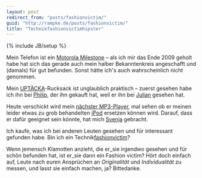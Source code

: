 ```yaml
---
layout: post
redirect_from: "posts/fashionvictim/"
guid: "http://rampke.de/posts/fashionvictim/"
title: "Technikfashionvictimhipster"
---
```

{% include JB/setup %}



Mein Telefon ist ein [Motorola Milestone](http://en.wikipedia.org/wiki/Motorola_Milestone) – als ich mir das Ende 2009 geholt habe hat sich das gerade auch mein halber Bekanntenkreis angeschafft und (damals) für gut befunden. Sonst hätte ich's auch wahrscheinlich nicht genommen.

Mein [UPTÄCKA](http://www.ikea.com/de/de/catalog/products/50112458)-Rucksack ist unglaublich praktisch – zuerst gesehen habe ich ihn bei [Philip](https://twitter.com/philippsteffan), der ihn gekauft hat, weil er ihn bei [Julian](https://twitter.com/hdsjulian) gesehen hat.

Heute verschickt wird mein [nächster MP3-Player](http://en.wikipedia.org/wiki/Sansa_Clip%2B#Sansa_Clip.2B), mal sehen ob er meinen leider etwas zu grob behandelten [iPod](http://en.wikipedia.org/wiki/IPod_Classic#Fifth_generation) ersetzen können wird. Darauf, dass er dafür geeignet sein könnte, hat mich [Svenja](https://twitter.com/sv) gebracht.

Ich kaufe, was ich bei anderen Leuten gesehen und für interessant gefunden habe. Bin ich ein Technik[fashionvictim](http://en.wikipedia.org/wiki/Fashion_victim)?

Wenn jemensch Klamotten anzieht, die er\_sie irgendwo gesehen und für schön befunden hat, ist er\_sie dann ein Fashion victim?
Hört doch einfach auf, Leute nach euren Ansprüchen an *Originalität* und *Individualität* zu messen, und lasst sie einfach machen, ja? Bittedanke.
